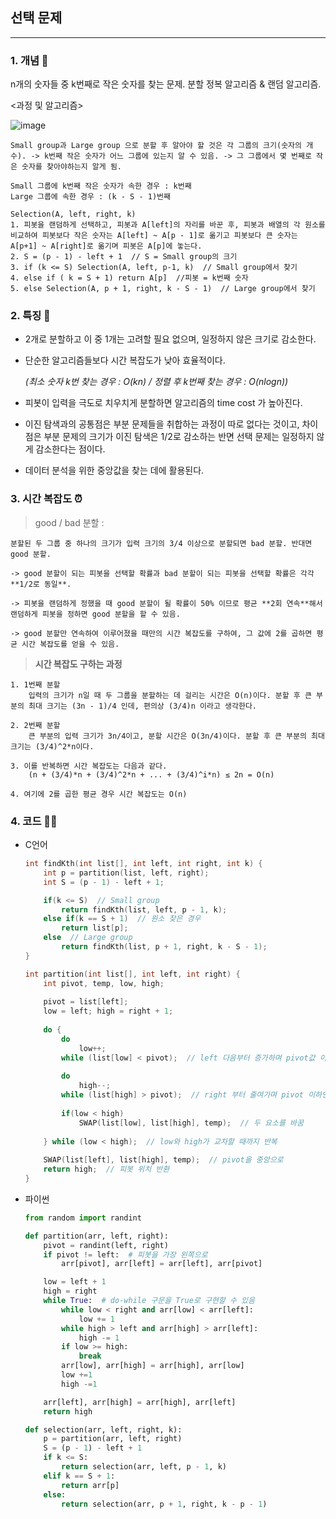 ## 선택 문제
---

### 1. 개념 🌱

n개의 숫자들 중 k번째로 작은 숫자를 찾는 문제. 분할 정복 알고리즘 & 랜덤 알고리즘. 

<과정 및 알고리즘>

![image](https://user-images.githubusercontent.com/77239220/158807775-ab0fd8ec-4b74-4eb4-a856-1fca8881b867.png)


    Small group과 Large group 으로 분할 후 알아야 할 것은 각 그룹의 크기(숫자의 개수). -> k번째 작은 숫자가 어느 그룹에 있는지 알 수 있음. -> 그 그룹에서 몇 번째로 작은 숫자를 찾아야하는지 알게 됨.

    Small 그룹에 k번째 작은 숫자가 속한 경우 : k번째
    Large 그룹에 속한 경우 : (k - S - 1)번째

    Selection(A, left, right, k)
    1. 피봇을 랜덤하게 선택하고, 피봇과 A[left]의 자리를 바꾼 후, 피봇과 배열의 각 원소를 비교하여 피봇보다 작은 숫자는 A[left] ~ A[p - 1]로 옮기고 피봇보다 큰 숫자는 A[p+1] ~ A[right]로 옮기며 피봇은 A[p]에 놓는다.
    2. S = (p - 1) - left + 1  // S = Small group의 크기
    3. if (k <= S) Selection(A, left, p-1, k)  // Small group에서 찾기
    4. else if ( k = S + 1) return A[p]  //피봇 = k번째 숫자
    5. else Selection(A, p + 1, right, k - S - 1)  // Large group에서 찾기

    
### 2. 특징 🌸

- 2개로 분할하고 이 중 1개는 고려할 필요 없으며, 일정하지 않은 크기로 감소한다.
- 단순한 알고리즘들보다 시간 복잡도가 낮아 효율적이다. 

    *(최소 숫자 k번 찾는 경우 : O(kn) / 정렬 후 k번째 찾는 경우 : O(nlogn))* 

- 피봇이 입력을 극도로 치우치게 분할하면 알고리즘의 time cost 가 높아진다. 
- 이진 탐색과의 공통점은 부분 문제들을 취합하는 과정이 따로 없다는 것이고, 차이점은 부분 문제의 크기가 이진 탐색은 1/2로 감소하는 반면 선택 문제는 일정하지 않게 감소한다는 점이다.
- 데이터 분석을 위한 중앙값을 찾는 데에 활용된다.


### 3. 시간 복잡도 ⏰

> good / bad 분할 :

    분할된 두 그룹 중 하나의 크기가 입력 크기의 3/4 이상으로 분할되면 bad 분할. 반대면 good 분할. 

    -> good 분할이 되는 피봇을 선택할 확률과 bad 분할이 되는 피봇을 선택할 확률은 각각 **1/2로 동일**.

    -> 피봇을 랜덤하게 정했을 때 good 분할이 될 확률이 50% 이므로 평균 **2회 연속**해서 랜덤하게 피봇을 정하면 good 분할을 할 수 있음.

    -> good 분할만 연속하여 이루어졌을 때만의 시간 복잡도를 구하여, 그 값에 2를 곱하면 평균 시간 복잡도를 얻을 수 있음.

> **시간 복잡도 구하는 과정**

    1. 1번째 분할
        입력의 크기가 n일 때 두 그룹을 분할하는 데 걸리는 시간은 O(n)이다. 분할 후 큰 부분의 최대 크기는 (3n - 1)/4 인데, 편의상 (3/4)n 이라고 생각한다.
    
    2. 2번째 분할
        큰 부분의 입력 크기가 3n/4이고, 분할 시간은 O(3n/4)이다. 분할 후 큰 부분의 최대 크기는 (3/4)^2*n이다.

    3. 이를 반복하면 시간 복잡도는 다음과 같다.
        (n + (3/4)*n + (3/4)^2*n + ... + (3/4)^i*n) ≤ 2n = O(n)
        
    4. 여기에 2를 곱한 평균 경우 시간 복잡도는 O(n)

### 4. 코드 🧑‍💻

- C언어
    ```c
    int findKth(int list[], int left, int right, int k) {
        int p = partition(list, left, right);
        int S = (p - 1) - left + 1;

        if(k <= S)  // Small group
            return findKth(list, left, p - 1, k);
        else if(k == S + 1)  // 원소 찾은 경우
            return list[p];
        else  // Large group
            return findKth(list, p + 1, right, k - S - 1);
    }

    int partition(int list[], int left, int right) {
        int pivot, temp, low, high;
        
        pivot = list[left];
        low = left; high = right + 1;
        
        do {
            do
                low++;
            while (list[low] < pivot);  // left 다음부터 증가하며 pivot값 이상인 원소 찾기
            
            do  
                high--;
            while (list[high] > pivot);  // right 부터 줄여가며 pivot 이하인 원소 찾기
            
            if(low < high)
                SWAP(list[low], list[high], temp);  // 두 요소를 바꿈
        
        } while (low < high);  // low와 high가 교차할 때까지 반복
        
        SWAP(list[left], list[high], temp);  // pivot을 중앙으로
        return high;  // 피봇 위치 반환
    }
    ```

- 파이썬
    ```python
    from random import randint

    def partition(arr, left, right):
        pivot = randint(left, right)
        if pivot != left:  # 피봇을 가장 왼쪽으로
            arr[pivot], arr[left] = arr[left], arr[pivot]

        low = left + 1
        high = right
        while True:  # do-while 구문을 True로 구현할 수 있음
            while low < right and arr[low] < arr[left]:
                low += 1
            while high > left and arr[high] > arr[left]:
                high -= 1
            if low >= high:
                break
            arr[low], arr[high] = arr[high], arr[low]
            low +=1
            high -=1

        arr[left], arr[high] = arr[high], arr[left]
        return high

    def selection(arr, left, right, k):
        p = partition(arr, left, right)
        S = (p - 1) - left + 1
        if k <= S:
            return selection(arr, left, p - 1, k)
        elif k == S + 1:
            return arr[p]
        else:
            return selection(arr, p + 1, right, k - p - 1)
    ```